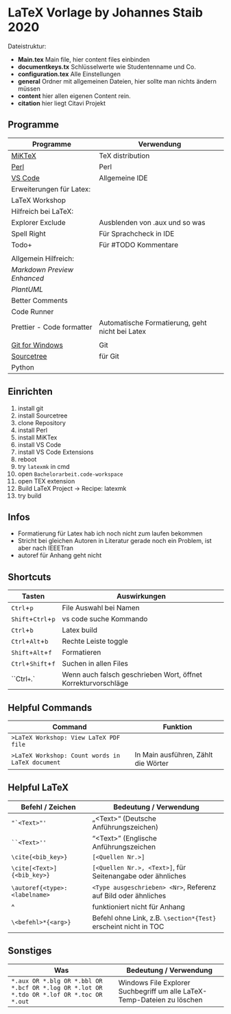 # LaTeX Vorlage by Johannes Staib 2020

Dateistruktur:

- **Main.tex** Main file, hier content files einbinden
- **documentkeys.tx** Schlüsselwerte wie Studentenname und Co.
- **configuration.tex** Alle Einstellungen
- **general** Ordner mit allgemeinen Dateien, hier sollte man nichts ändern müssen
- **content** hier allen eigenen Content rein.
- **citation** hier liegt Citavi Projekt



## Programme

| Programme                                           | Verwendung                                      |
| --------------------------------------------------- | ----------------------------------------------- |
| [MiKTeX](https://miktex.org/download)               | TeX distribution                                |
| [Perl](https://strawberryperl.com/)                 | Perl                                            |
| [VS Code](https://code.visualstudio.com/download)   | Allgemeine IDE                                  |
| Erweiterungen für Latex:                            |                                                 |
| LaTeX Workshop                                      |                                                 |
| Hilfreich bei LaTeX:                                |                                                 |
| Explorer Exclude                                    | Ausblenden von .aux und so was                  |
| Spell Right                                         | Für Sprachcheck in IDE                          |
| Todo+                                               | Für #TODO Kommentare                            |
|                                                     |                                                 |
| Allgemein Hilfreich:                                |                                                 |
| _Markdown Preview Enhanced_                         |                                                 |
| _PlantUML_                                          |                                                 |
| Better Comments                                     |                                                 |
| Code Runner                                         |                                                 |
| Prettier - Code formatter                           | Automatische Formatierung, geht nicht bei Latex |
|                                                     |                                                 |
| [Git for Windows](https://git-scm.com/download/win) | Git                                             |
| [Sourcetree](https://www.sourcetreeapp.com/)        | für Git                                         |
| Python                                              |                                                 |

## Einrichten

1. install git
2. install Sourcetree
3. clone Repository
4. install Perl
5. install MiKTex
6. install VS Code
7. install VS Code Extensions
8. reboot
9. try `latexmk` in cmd
10. open `Bachelorarbeit.code-workspace`
11. open TEX extension
12. Build LaTeX Project -> Recipe: latexmk
13. try build

## Infos

- Formatierung für Latex hab ich noch nicht zum laufen bekommen
- Stricht bei gleichen Autoren in Literatur gerade noch ein Problem, ist aber nach IEEETran
- autoref für Anhang geht nicht

## Shortcuts

| Tasten             | Auswirkungen                                                  |
| ------------------ | ------------------------------------------------------------- |
| `Ctrl`+`p`         | File Auswahl bei Namen                                        |
| `Shift`+`Ctrl`+`p` | vs code suche Kommando                                         |
| `Ctrl`+`b`         | Latex build                                                   |
| `Ctrl`+`Alt`+`b`   | Rechte Leiste toggle                                         |
| `Shift`+`Alt`+`f`  | Formatieren                                                   |
| `Ctrl`+`Shift`+`f` | Suchen in allen Files                                         |
| ``Ctrl`+`.`        | Wenn auch falsch geschrieben Wort, öffnet Korrekturvorschläge |

## Helpful Commands

| Command                                          | Funktion                            |
| ------------------------------------------------ | ----------------------------------- |
| `>LaTeX Workshop: View LaTeX PDF file`           |                                     |
| `>LaTeX Workshop: Count words in LaTeX document` | In Main ausführen, Zählt die Wörter |

## Helpful LaTeX

| Befehl / Zeichen              | Bedeutung / Verwendung                                          |
| ----------------------------- | --------------------------------------------------------------- |
| `` "`<Text>"' ``              | „\<Text\>“ (Deutsche Anführungszeichen)                         |
| ` ``<Text>'' `                | “\<Text\>” (Englische Anführungszeichen                         |
| `\cite{<bib_key>}`            | `[<Quellen Nr.>]`                                               |
| `\cite[<Text>]{<bib_key>}`    | `[<Quellen Nr.>, <Text>]`, für Seitenangabe oder ähnliches      |
| `\autoref{<type>:<labelname>` | `<Type ausgeschrieben> <Nr>`, Referenz auf Bild oder ähnliches  |
| ^                             | funktioniert nicht für Anhang                                   |
| `\<befehl>*{<arg>}`           | Befehl ohne Link, z.B. `\section*{Test}` erscheint nicht in TOC |

## Sonstiges

| Was                                                                                      | Bedeutung / Verwendung                                                  |
| ---------------------------------------------------------------------------------------- | ----------------------------------------------------------------------- |
| `*.aux OR *.blg OR *.bbl OR *.bcf OR *.log OR *.lot OR *.tdo OR *.lof OR *.toc OR *.out` | Windows File Explorer Suchbegriff um alle LaTeX-Temp-Dateien zu löschen |
